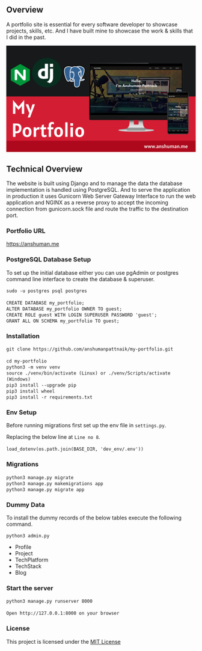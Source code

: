 ## Overview

A portfolio site is essential for every software developer to showcase projects, skills, etc. And I have built mine to 
showcase the work & skills that I did in the past.

<img src="thumbnail/Thumbnail.png" alt="">

## Technical Overview

The website is built using Django and to manage the data the database implementation is handled using PostgreSQL. 
And to serve the application in production it uses Gunicorn Web Server Gateway Interface to run the web application 
and NGINX as a reverse proxy to accept the incoming connection from gunicorn.sock file and route the traffic to the 
destination port.

### Portfolio URL

<a href="https://anshuman.me" target="_blank">https://anshuman.me </a>

### PostgreSQL Database Setup

To set up the initial database either you can use pgAdmin or postgres command line interface to create
the database & superuser.

````````````````````````````````````
sudo -u postgres psql postgres

CREATE DATABASE my_portfolio;
ALTER DATABASE my_portfolio OWNER TO guest;
CREATE ROLE guest WITH LOGIN SUPERUSER PASSWORD 'guest';
GRANT ALL ON SCHEMA my_portfolio TO guest;
````````````````````````````````````

### Installation

``````````````````````````````````````
git clone https://github.com/anshumanpattnaik/my-portfolio.git

cd my-portfolio
python3 -m venv venv
source ./venv/bin/activate (Linux) or ./venv/Scripts/activate (Windows)
pip3 install --upgrade pip
pip3 install wheel
pip3 install -r requirements.txt
``````````````````````````````````````

### Env Setup

Before running migrations first set up the env file in `settings.py`. 

Replacing the below line at `Line no 8`.

`load_dotenv(os.path.join(BASE_DIR, 'dev_env/.env'))`

### Migrations

``````````````````````````````````````````````````
python3 manage.py migrate
python3 manage.py makemigrations app
python3 manage.py migrate app
``````````````````````````````````````````````````

### Dummy Data

To install the dummy records of the below tables execute the following command.

````````````````````````````````````
python3 admin.py
````````````````````````````````````

- Profile
- Project
- TechPlatform
- TechStack
- Blog

### Start the server

````````````````````````
python3 manage.py runserver 8000

Open http://127.0.0.1:8000 on your browser
````````````````````````

### License

This project is licensed under the [MIT License](LICENSE)
